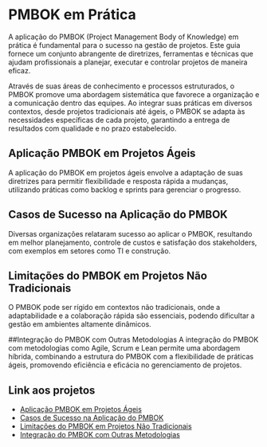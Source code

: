 # PMBOK em Prática

A aplicação do PMBOK (Project Management Body of Knowledge) em prática é fundamental para o sucesso na gestão de projetos. Este guia fornece um conjunto abrangente de diretrizes, ferramentas e técnicas que ajudam profissionais a planejar, executar e controlar projetos de maneira eficaz.

 Através de suas áreas de conhecimento e processos estruturados, o PMBOK promove uma abordagem sistemática que favorece a organização e a comunicação dentro das equipes. Ao integrar suas práticas em diversos contextos, desde projetos tradicionais até ágeis, o PMBOK se adapta às necessidades específicas de cada projeto, garantindo a entrega de resultados com qualidade e no prazo estabelecido.

##  Aplicação PMBOK em Projetos Ágeis
A aplicação do PMBOK em projetos ágeis envolve a adaptação de suas diretrizes para permitir flexibilidade e resposta rápida a mudanças, utilizando práticas como backlog e sprints para gerenciar o progresso.

## Casos de Sucesso na Aplicação do PMBOK
Diversas organizações relataram sucesso ao aplicar o PMBOK, resultando em melhor planejamento, controle de custos e satisfação dos stakeholders, com exemplos em setores como TI e construção.

## Limitações do PMBOK em Projetos Não Tradicionais
O PMBOK pode ser rígido em contextos não tradicionais, onde a adaptabilidade e a colaboração rápida são essenciais, podendo dificultar a gestão em ambientes altamente dinâmicos.

##Integração do PMBOK com Outras Metodologias
A integração do PMBOK com metodologias como Agile, Scrum e Lean permite uma abordagem híbrida, combinando a estrutura do PMBOK com a flexibilidade de práticas ágeis, promovendo eficiência e eficácia no gerenciamento de projetos.

## Link aos projetos

 - [Aplicação PMBOK em Projetos Ágeis](https://github.com/Rai-sys/pmbok_em_pratica/tree/aplicacao_pmbok_em_projetos_ageis)
 - [Casos de Sucesso na Aplicação do PMBOK](https://github.com/Rai-sys/pmbok_em_pratica/tree/casos_-de_sucesso_-na_-aplica%C3%A7%C3%A3o_-do_pmbok)
 - [Limitações do PMBOK em Projetos Não Tradicionais](https://github.com/Rai-sys/pmbok_em_pratica/tree/Limita%C3%A7%C3%B5es_do_PMBOK)
 - [Integração do PMBOK com Outras Metodologias](https://github.com/Rai-sys/pmbok_em_pratica/tree/integracao_do_pmbok_com_outras_metodologias)